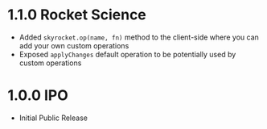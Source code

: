 # 1.1.0 Rocket Science

- Added `skyrocket.op(name, fn)` method to the client-side where you can add your own custom operations
- Exposed `applyChanges` default operation to be potentially used by custom operations

# 1.0.0 IPO

- Initial Public Release
